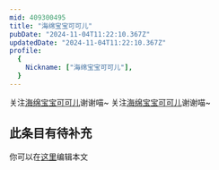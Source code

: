 ```yaml
---
mid: 409300495
title: "海绵宝宝可可儿"
pubDate: "2024-11-04T11:22:10.367Z"
updatedDate: "2024-11-04T11:22:10.367Z"
profile:
  {
    Nickname: ["海绵宝宝可可儿"],
  }
---
```


关注[海绵宝宝可可儿](https://space.bilibili.com/409300495)谢谢喵~ 关注[海绵宝宝可可儿](https://space.bilibili.com/409300495)谢谢喵~

## 此条目有待补充
你可以在[这里](https://github.com/Yuhanawa/VTuber.ICU/edit/master/src/content/v/海绵宝宝可可儿/index.md)编辑本文
